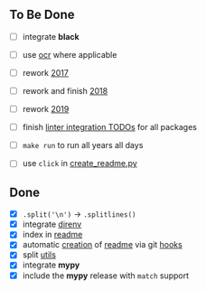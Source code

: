 ## To Be Done

- [ ] integrate **black**
- [ ] use [ocr](common/ocr.py) where applicable
- [ ] rework [2017](y2017)
- [ ] rework and finish [2018](y2018)
- [ ] rework [2019](y2019)
- [ ] finish [linter integration TODOs](Makefile) for all packages
- [ ] `make run` to run all years all days
- [ ] use `click` in [create_readme.py](meta/create_readme.py)


## Done

- [x] `.split('\n')` -> `.splitlines()`
- [x] integrate [direnv](.envrc)
- [x] index in [readme](README.md)
- [x] automatic [creation](meta/create_readme.py) of [readme](README.md) via git [hooks](.hooks/pre-commit)
- [x] split [utils](common/utils.py)
- [x] integrate **mypy**
- [x] include the **mypy** release with `match` support
